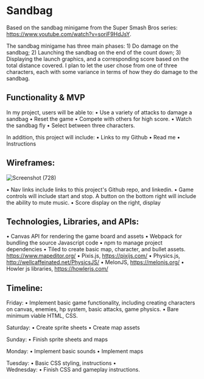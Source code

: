 # Sandbag

Based on the sandbag minigame from the Super Smash Bros series: https://www.youtube.com/watch?v=soriF9HdJsY.

The sandbag minigame has three main phases: 1) Do damage on the sandbag; 2) Launching the sandbag on the end of the count down; 3) Displaying the launch graphics, and a corresponding score based on the total distance covered. I plan to let the user chose from one of three characters, each with some variance in terms of how they do damage to the sandbag.

## Functionality & MVP

In my project, users will be able to:
•	Use a variety of attacks to damage a sandbag
•	Reset the game
•	Compete with others for high score.
•	Watch the sandbag fly
•	Select between three characters. 

In addition, this project will include:
•	Links to my Github
•	Read me
•	Instructions

## Wireframes:




![Screenshot (728)](https://user-images.githubusercontent.com/24309253/205205528-60e3f77d-2fae-4e81-ae53-39db308dd36f.png)


•	Nav links include links to this project's Github repo, and linkedin.
•	Game controls will include start and stop. A button on the bottom right will include the ability to mute music.
•	Score display on the right, display

## Technologies, Libraries, and APIs:

•	Canvas API for rendering the game board and assets
•	Webpack for bundling the source Javascript code
•	npm to manage project dependencies
•	Tiled to create basic map, character, and bullet assets. https://www.mapeditor.org/
•	Pixis.js,  https://pixijs.com/
•	Physics.js,  http://wellcaffeinated.net/PhysicsJS/
•	MelonJS, https://melonjs.org/
•	Howler js libraries, https://howlerjs.com/

## Timeline: 

Friday: 
•	Implement basic game functionality, including creating characters on canvas, enemies, hp system, basic attacks, game physics.
•	Bare minimum viable HTML, CSS.

Saturday:
•	Create sprite sheets
•	Create map assets

Sunday:
•	Finish sprite sheets and maps

Monday:
•	Implement basic sounds
•	Implement maps

Tuesday:
•	Basic CSS styling, instructions
•	
Wednesday: 
•	Finish CSS and gameplay instructions.

